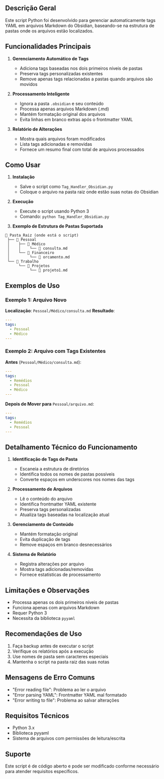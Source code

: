 ## Descrição Geral
Este script Python foi desenvolvido para gerenciar automaticamente tags YAML em arquivos Markdown do Obsidian, baseando-se na estrutura de pastas onde os arquivos estão localizados.

## Funcionalidades Principais
1. **Gerenciamento Automático de Tags**
   - Adiciona tags baseadas nos dois primeiros níveis de pastas
   - Preserva tags personalizadas existentes
   - Remove apenas tags relacionadas a pastas quando arquivos são movidos

2. **Processamento Inteligente**
   - Ignora a pasta `.obsidian` e seu conteúdo
   - Processa apenas arquivos Markdown (.md)
   - Mantém formatação original dos arquivos
   - Evita linhas em branco extras após o frontmatter YAML

3. **Relatório de Alterações**
   - Mostra quais arquivos foram modificados
   - Lista tags adicionadas e removidas
   - Fornece um resumo final com total de arquivos processados

## Como Usar

1. **Instalação**
   - Salve o script como `Tag_Handler_Obsidian.py`
   - Coloque o arquivo na pasta raiz onde estão suas notas do Obsidian

2. **Execução**
   - Execute o script usando Python 3
   - Comando: `python Tag_Handler_Obsidian.py`

3. **Exemplo de Estrutura de Pastas Suportada**
```
📁 Pasta_Raiz (onde está o script)
 ├── 📁 Pessoal
 │    ├── 📁 Médico
 │    │    └── 📄 consulta.md
 │    └── 📁 Financeiro
 │         └── 📄 orcamento.md
 └── 📁 Trabalho
      └── 📁 Projetos
           └── 📄 projeto1.md
```

## Exemplos de Uso

### Exemplo 1: Arquivo Novo
**Localização**: `Pessoal/Médico/consulta.md`
**Resultado**:
```yaml
---
tags:
  - Pessoal
  - Médico
---
```

### Exemplo 2: Arquivo com Tags Existentes
**Antes** (`Pessoal/Médico/consulta.md`):
```yaml
---
tags:
  - Remédios
  - Pessoal
  - Médico
---
```

**Depois de Mover para** `Pessoal/arquivo.md`:
```yaml
---
tags:
  - Remédios
  - Pessoal
---
```

## Detalhamento Técnico do Funcionamento

1. **Identificação de Tags de Pasta**
   - Escaneia a estrutura de diretórios
   - Identifica todos os nomes de pastas possíveis
   - Converte espaços em underscores nos nomes das tags

2. **Processamento de Arquivos**
   - Lê o conteúdo do arquivo
   - Identifica frontmatter YAML existente
   - Preserva tags personalizadas
   - Atualiza tags baseadas na localização atual

3. **Gerenciamento de Conteúdo**
   - Mantém formatação original
   - Evita duplicação de tags
   - Remove espaços em branco desnecessários

4. **Sistema de Relatório**
   - Registra alterações por arquivo
   - Mostra tags adicionadas/removidas
   - Fornece estatísticas de processamento

## Limitações e Observações
- Processa apenas os dois primeiros níveis de pastas
- Funciona apenas com arquivos Markdown
- Requer Python 3
- Necessita da biblioteca `pyyaml`

## Recomendações de Uso
1. Faça backup antes de executar o script
2. Verifique os relatórios após a execução
3. Use nomes de pasta sem caracteres especiais
4. Mantenha o script na pasta raiz das suas notas

## Mensagens de Erro Comuns
- "Error reading file": Problema ao ler o arquivo
- "Error parsing YAML": Frontmatter YAML mal formatado
- "Error writing to file": Problema ao salvar alterações

## Requisitos Técnicos
- Python 3.x
- Biblioteca pyyaml
- Sistema de arquivos com permissões de leitura/escrita

## Suporte
Este script é de código aberto e pode ser modificado conforme necessário para atender requisitos específicos.
